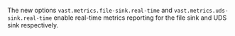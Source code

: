 The new options `vast.metrics.file-sink.real-time` and
`vast.metrics.uds-sink.real-time` enable real-time metrics reporting for the
file sink and UDS sink respectively.
